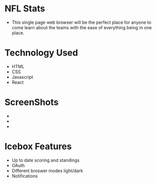 # NFL Stats
* This single page web browser will be the perfect place for anyone to come learn about the teams with the ease of everything being in one place.
# Technology Used
* HTML
* CSS
* Javascript
* React
# ScreenShots
*
*
*
# Icebox Features
* Up to date scoring and standings
* OAuth
* Different broswer modes light/dark
* Notifications 
